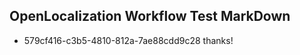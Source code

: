 ## OpenLocalization Workflow Test MarkDown
* 579cf416-c3b5-4810-812a-7ae88cdd9c28 thanks!

<!--HONumber=Jul16_HO3-->


